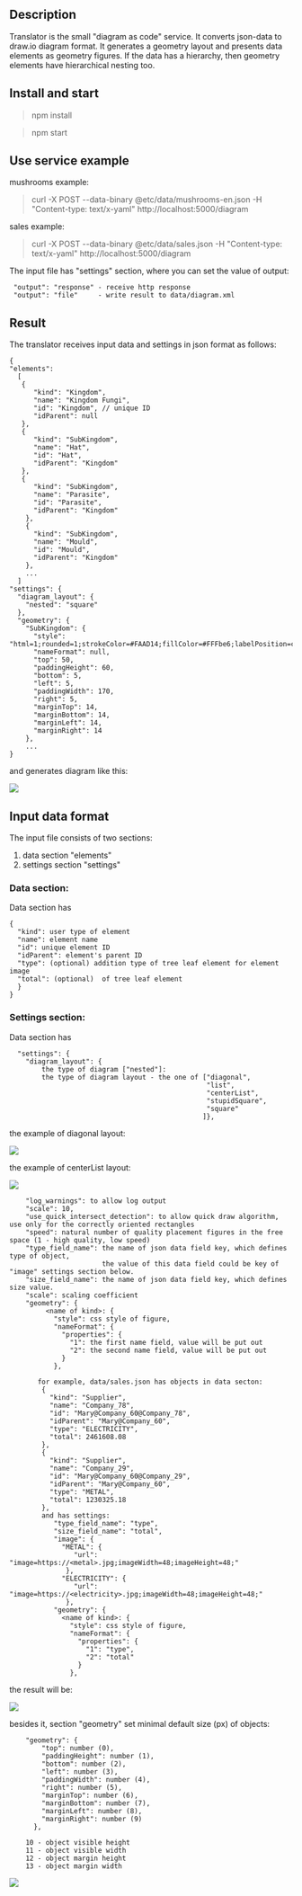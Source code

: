 ## Description
Translator is the small "diagram as code" service. It converts json-data to draw.io diagram format.
It generates a geometry layout and presents data elements as geometry figures. 
If the data has a hierarchy, then geometry elements have hierarchical nesting too.       

## Install and start
> npm install

> npm start

## Use service example
mushrooms example:
> curl -X POST --data-binary @etc/data/mushrooms-en.json -H "Content-type: text/x-yaml" http://localhost:5000/diagram

sales example:
> curl -X POST --data-binary @etc/data/sales.json -H "Content-type: text/x-yaml" http://localhost:5000/diagram

The input file has "settings" section, where you can set the value of output: 
```
 "output": "response" - receive http response 
 "output": "file"     - write result to data/diagram.xml
```

## Result

The translator receives input data and settings in json format as follows:

```
{
"elements": 
  [
   {
      "kind": "Kingdom",
      "name": "Kingdom Fungi",
      "id": "Kingdom", // unique ID
      "idParent": null
   },
   {
      "kind": "SubKingdom",
      "name": "Hat",
      "id": "Hat",
      "idParent": "Kingdom"
   },
   {
      "kind": "SubKingdom",
      "name": "Parasite",
      "id": "Parasite",
      "idParent": "Kingdom"
    },
    {
      "kind": "SubKingdom",
      "name": "Mould",
      "id": "Mould",
      "idParent": "Kingdom"
    },
    ...
  ]
"settings": {
  "diagram_layout": {
    "nested": "square"
  },
  "geometry": {
    "SubKingdom": {
      "style": "html=1;rounded=1;strokeColor=#FAAD14;fillColor=#FFFbe6;labelPosition=center;verticalLabelPosition=middle;align=center;verticalAlign=top;spacingLeft=10;spacingTop=11;fontFamily=Tahoma;spacingLeft=10;spacingTop=5;fontColor=#595959;fontSize=25;shadow=1;whiteSpace=wrap;absoluteArcSize=1;arcSize=48;",
      "nameFormat": null,
      "top": 50,
      "paddingHeight": 60,
      "bottom": 5,
      "left": 5,
      "paddingWidth": 170,
      "right": 5,
      "marginTop": 14,
      "marginBottom": 14,
      "marginLeft": 14,
      "marginRight": 14
    },
    ...
}
```
and generates diagram like this: 

![](etc/readme/diagram.jpg)

## Input data format

The input file consists of two sections: 
1) data section "elements"
2) settings section "settings"

### Data section:

Data section has 

```
{
  "kind": user type of element
  "name": element name
  "id": unique element ID
  "idParent": element's parent ID 
  "type": (optional) addition type of tree leaf element for element image
  "total": (optional)  of tree leaf element
  }
}
```

### Settings section:

Data section has 

```
  "settings": {
    "diagram_layout": { 
        the type of diagram ["nested"]: 
        the type of diagram layout - the one of ["diagonal",
                                                 "list",
                                                 "centerList",
                                                 "stupidSquare",
                                                 "square"
                                                ]},
```
  the example of diagonal layout:
  
![](etc/readme/ex2.png)

  the example of centerList layout:

![](etc/readme/ex3.png)

```
    "log_warnings": to allow log output
    "scale": 10,
    "use_quick_intersect_detection": to allow quick draw algorithm, use only for the correctly oriented rectangles
    "speed": natural number of quality placement figures in the free space (1 - high quality, low speed)
    "type_field_name": the name of json data field key, which defines type of object, 
                       the value of this data field could be key of "image" settings section below.
    "size_field_name": the name of json data field key, which defines size value.
    "scale": scaling coefficient
    "geometry": {
         <name of kind>: {
           "style": css style of figure,
           "nameFormat": {
             "properties": {
               "1": the first name field, value will be put out
               "2": the second name field, value will be put out
             }
           },

       for example, data/sales.json has objects in data secton:
        {
          "kind": "Supplier",
          "name": "Company_78",
          "id": "Mary@Company_60@Company_78",
          "idParent": "Mary@Company_60",
          "type": "ELECTRICITY",
          "total": 2461608.08
        },
        {
          "kind": "Supplier",
          "name": "Company_29",
          "id": "Mary@Company_60@Company_29",
          "idParent": "Mary@Company_60",
          "type": "METAL",
          "total": 1230325.18
        },
        and has settings:
           "type_field_name": "type",
           "size_field_name": "total",
           "image": {
             "METAL": {
                "url": "image=https://<metal>.jpg;imageWidth=48;imageHeight=48;"
              },
             "ELECTRICITY": {
                "url": "image=https://<electricity>.jpg;imageWidth=48;imageHeight=48;"
              },
           "geometry": {
             <name of kind>: {
               "style": css style of figure,
               "nameFormat": {
                 "properties": {
                   "1": "type",
                   "2": "total"
                 }
               },

```
 the result will be:
   
![](etc/readme/ex1.png)

besides it, section "geometry" set minimal default size (px) of objects:  
```
    "geometry": {
        "top": number (0),
        "paddingHeight": number (1),
        "bottom": number (2),
        "left": number (3),
        "paddingWidth": number (4),
        "right": number (5),
        "marginTop": number (6),
        "marginBottom": number (7),
        "marginLeft": number (8),
        "marginRight": number (9)
      },
  
    10 - object visible height  
    11 - object visible width
    12 - object margin height
    13 - object margin width
 ```
![](etc/readme/ex4.png) 

